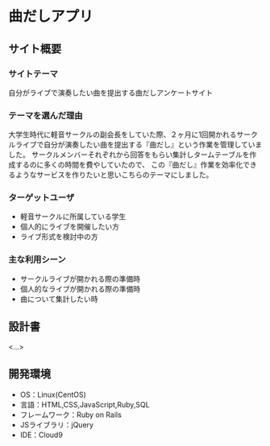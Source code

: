 # 曲だしアプリ

## サイト概要
### サイトテーマ
自分がライブで演奏したい曲を提出する曲だしアンケートサイト

### テーマを選んだ理由
大学生時代に軽音サークルの副会長をしていた際、２ヶ月に1回開かれるサークルライブで自分が演奏したい曲を提出する『曲だし』という作業を管理していました。
サークルメンバーそれぞれから回答をもらい集計しタームテーブルを作成するのに多くの時間を費やしていたので、
この『曲だし』作業を効率化できるようなサービスを作りたいと思いこちらのテーマにしました。

### ターゲットユーザ
- 軽音サークルに所属している学生
- 個人的にライブを開催したい方
- ライブ形式を検討中の方

### 主な利用シーン
- サークルライブが開かれる際の準備時
- 個人的なライブが開かれる際の準備時
- 曲について集計したい時

## 設計書
<...>

## 開発環境
- OS：Linux(CentOS)
- 言語：HTML,CSS,JavaScript,Ruby,SQL
- フレームワーク：Ruby on Rails
- JSライブラリ：jQuery
- IDE：Cloud9
